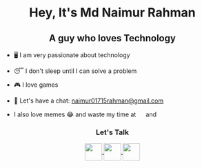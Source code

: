 <h1 align="center">Hey, It's Md Naimur Rahman </h1>

<h2 align="center">A guy who loves Technology</h2> 


- 🖥 I am very passionate about technology 

- 😴 I don't sleep until I can solve a problem

- 🎮 I love games

- 🤗 Let's have a chat: naimur01715rahman@gmail.com

- I also love memes 😂 and waste my time at <img src="https://image.flaticon.com/icons/png/512/2111/2111589.png" width="15px"> and  <img src="https://image.flaticon.com/icons/png/512/145/145802.png" width="15px">

<h3 align="center">Let's Talk</h3>

<p align="center">
<a href="https://www.facebook.com/naimzq" target="_blank"> <img src="https://simpleicons.org/icons/facebook.svg" width="40px" align="center"> </a>
<a href="https://www.twitter.com/naimoxide" target="_blank"> <img src="https://simpleicons.org/icons/twitter.svg" width="40px" align="center"> </a>
<a href="https://www.instagram.com/naim_motu" target="_blank"> <img src="https://simpleicons.org/icons/instagram.svg" width="40px" align="center"> </a>
</p>


